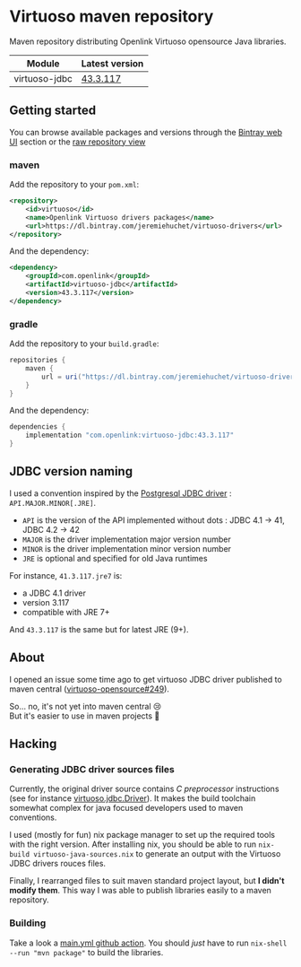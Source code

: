# Virtuoso maven repository

Maven repository distributing Openlink Virtuoso opensource Java libraries.

| Module          | Latest version |
| --------------- | -------------- |
| virtuoso-jdbc   | [43.3.117](https://github.com/jeremiehuchet/virtuoso-drivers/releases/virtuoso-jdbc-3.117) |

## Getting started

You can browse available packages and versions through the [Bintray web UI](https://bintray.com/jeremiehuchet/virtuoso-drivers) section or the [raw repository view](https://dl.bintray.com/jeremiehuchet/virtuoso-drivers)

### maven

Add the repository to your `pom.xml`:

```xml
<repository>
    <id>virtuoso</id>
    <name>Openlink Virtuoso drivers packages</name>
    <url>https://dl.bintray.com/jeremiehuchet/virtuoso-drivers</url>
</repository>
```

And the dependency:

```xml
<dependency>
    <groupId>com.openlink</groupId>
    <artifactId>virtuoso-jdbc</artifactId>
    <version>43.3.117</version>
</dependency>
```

### gradle

Add the repository to your `build.gradle`:

```groovy
repositories {
    maven {
        url = uri("https://dl.bintray.com/jeremiehuchet/virtuoso-drivers")
    }
}
```

And the dependency:

```groovy
dependencies {
    implementation "com.openlink:virtuoso-jdbc:43.3.117"
}
```

## JDBC version naming

I used a convention inspired by the [Postgresql JDBC driver](https://search.maven.org/artifact/org.postgresql/postgresql) : `API.MAJOR.MINOR[.JRE]`.

- `API` is the version of the API implemented without dots : JDBC 4.1 → 41, JDBC 4.2 → 42
- `MAJOR` is the driver implementation major version number
- `MINOR` is the driver implementation minor version number
- `JRE` is optional and specified for old Java runtimes

For instance, `41.3.117.jre7` is:

- a JDBC 4.1 driver
- version 3.117
- compatible with JRE 7+

And `43.3.117` is the same but for latest JRE (9+).

## About

I opened an issue some time ago to get virtuoso JDBC driver published to maven central ([virtuoso-opensource#249](https://github.com/openlink/virtuoso-opensource/issues/249)).

So... no, it's not yet into maven central 😢  
But it's easier to use in maven projects 🎉

## Hacking

### Generating JDBC driver sources files

Currently, the original driver source contains _C preprocessor_ instructions (see for instance [virtuoso.jdbc.Driver](https://github.com/openlink/virtuoso-opensource/blob/97d31f7c3818fffec849258f2c2e932949e7c6ba/libsrc/JDBCDriverType4/virtuoso/jdbc/Driver.java#L541)). It makes the build toolchain somewhat complex for java focused developers used to maven conventions.

I used (mostly for fun) nix package manager to set up the required tools with the right version. After installing nix, you should be able to run `nix-build virtuoso-java-sources.nix` to generate an output with the Virtuoso JDBC drivers rouces files.

Finally, I rearranged files to suit maven standard project layout, but **I didn't modify them**. This way I was able to publish libraries easily to a maven repository.

### Building

Take a look a [main.yml github action](https://github.com/jeremiehuchet/virtuoso-drivers/blob/main/.github/workflows/main.yml). You should _just_ have to run `nix-shell --run "mvn package"` to build the libraries.
